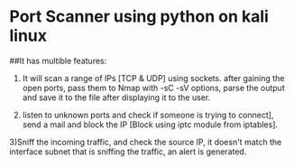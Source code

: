 # Port Scanner using python on kali linux

##It has multible features:

1) It will scan a range of IPs [TCP & UDP] using sockets. after
gaining the open ports, pass them to Nmap with -sC -sV options,
parse the output and save it to the file after displaying it to
the user.

2) listen to unknown ports and check if someone is trying to
connect], send a mail and block the IP [Block using iptc module
from iptables].

3)Sniff the incoming traffic, and check the source IP, it doesn't
match the interface subnet that is sniffing the traffic, an alert
is generated.